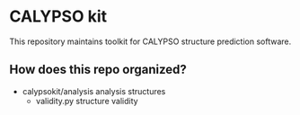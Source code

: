 # CALYPSO kit

This repository maintains toolkit for CALYPSO structure prediction software.

## How does this repo organized?

- calypsokit/analysis
    analysis structures
    - validity.py
        structure validity

